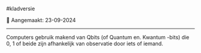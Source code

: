 #kladversie 

📅 Aangemaakt: 23-09-2024

---
Computers gebruik makend van Qbits (of Quantum en. Kwantum -bits) die 0, 1 of beide zijn afhankelijk van observatie door iets of iemand.